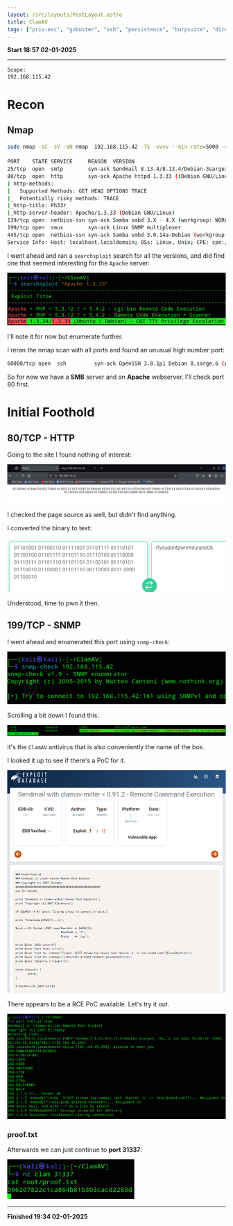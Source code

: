 ```yaml
---
layout: /src/layouts/PostLayout.astro
title: ClamAV
tags: ["priv-esc", "gobuster", "ssh", "persistence", "burpsuite", "directory-traversal"]
---
```


**Start 18:57 02-01-2025**

---
```
Scope:
192.168.115.42
```
# Recon

## Nmap

```bash
sudo nmap -sC -sV -oN nmap  192.168.115.42 -T5 -vvvv --min-rate=5000 -sT

PORT    STATE SERVICE     REASON  VERSION                                        22/tcp  open  ssh         syn-ack OpenSSH 3.8.1p1 Debian 8.sarge.6 (protocol 2.0)
25/tcp  open  smtp        syn-ack Sendmail 8.13.4/8.13.4/Debian-3sarge3     
80/tcp  open  http        syn-ack Apache httpd 1.3.33 ((Debian GNU/Linux))
| http-methods: 
|   Supported Methods: GET HEAD OPTIONS TRACE
|_  Potentially risky methods: TRACE
|_http-title: Ph33r
|_http-server-header: Apache/1.3.33 (Debian GNU/Linux)
139/tcp open  netbios-ssn syn-ack Samba smbd 3.X - 4.X (workgroup: WORKGROUP)
199/tcp open  smux        syn-ack Linux SNMP multiplexer
445/tcp open  netbios-ssn syn-ack Samba smbd 3.0.14a-Debian (workgroup: WORKGROUP)
Service Info: Host: localhost.localdomain; OSs: Linux, Unix; CPE: cpe:/o:linux:linux_kernel
```

I went ahead and ran a `searchsploit` search for all the versions, and did find one that seemed interesting for the `Apache` server:

![](../../../assets/332a7956c6bfe8b2ac58f232f1fe9e71.png)

I'll note it for now but enumerate further.

I reran the nmap scan with all ports and found an unusual high number port:

```bash
60000/tcp open  ssh         syn-ack OpenSSH 3.8.1p1 Debian 8.sarge.6 (protocol 2.0)
```

So for now we have a **SMB** server and an **Apache** webserver. I'll check port 80 first.


# Initial Foothold

## 80/TCP - HTTP

Going to the site I found nothing of interest:

![](../../../assets/848515e783b769c135f4bdc650fc4b62.png)

I checked the page source as well, but didn't find anything.

I converted the binary to text:

![](../../../assets/1bdfc2eb8be31b1d12237dbca40f534f.png)

Understood, time to pwn it then.

## 199/TCP - SNMP 

I went ahead and enumerated this port using `snmp-check`:

![](../../../assets/c0faae3a43a4e33750d03ca40d73ca21.png)

Scrolling a bit down I found this:

![](../../../assets/19a58af38c4c7ed0e58be8943b94de39.png)

it's the `ClamAV` antivirus that is also conveniently the name of the box.

I looked it up to see if there's a PoC for it.

![](../../../assets/8888c3814e79ae4446922fe0911a9fe5.png)

There appears to be a RCE PoC available. Let's try it out.

![](../../../assets/8c8381c519bd3e704114b2fb51216522.png)

### proof.txt

Afterwards we can just continue to **port 31337**:

![](../../../assets/1adcd61ab4806ae8af8032c8b79ea201.png)

---

**Finished 19:34 02-01-2025**

[^Links]: [[OSCP Prep]] 